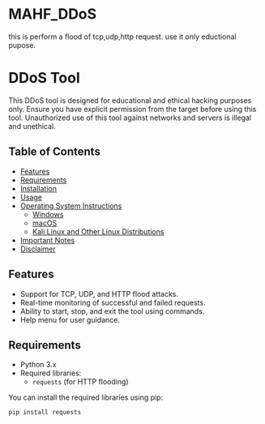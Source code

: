 # MAHF_DDoS
 this is perform a flood of tcp,udp,http request. use it only eductional pupose.
# DDoS Tool

This DDoS tool is designed for educational and ethical hacking purposes only. Ensure you have explicit permission from the target before using this tool. Unauthorized use of this tool against networks and servers is illegal and unethical.

## Table of Contents

- [Features](#features)
- [Requirements](#requirements)
- [Installation](#installation)
- [Usage](#usage)
- [Operating System Instructions](#operating-system-instructions)
  - [Windows](#windows)
  - [macOS](#macos)
  - [Kali Linux and Other Linux Distributions](#kali-linux-and-other-linux-distributions)
- [Important Notes](#important-notes)
- [Disclaimer](#disclaimer)

## Features

- Support for TCP, UDP, and HTTP flood attacks.
- Real-time monitoring of successful and failed requests.
- Ability to start, stop, and exit the tool using commands.
- Help menu for user guidance.

## Requirements

- Python 3.x
- Required libraries:
  - `requests` (for HTTP flooding)

You can install the required libraries using pip:

```bash
pip install requests
